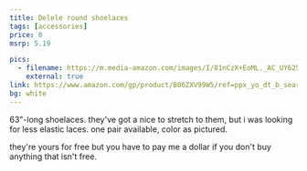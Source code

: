 ```yaml
---
title: Delele round shoelaces
tags: [accessories]
price: 0
msrp: 5.19

pics:
  - filename: https://m.media-amazon.com/images/I/81nCzX+EoML._AC_UY625_.jpg
    external: true
link: https://www.amazon.com/gp/product/B06ZXV99W5/ref=ppx_yo_dt_b_search_asin_title?ie=UTF8&psc=1
bg: white
---
```


63"-long shoelaces.  they've got a nice to stretch to them, but i was looking
for less elastic laces.  one pair available, color as pictured.

they're yours for free but you have to pay me a dollar if you don't buy
anything that isn't free.
